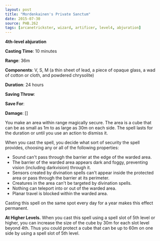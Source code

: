 ```yaml
---
layout: post
title: "Mordenkainen's Private Sanctum"
date: 2015-07-30
source: PHB.262
tags: [arcanetrickster, wizard, artificer, level4, abjuration]
---
```


**4th-level abjuration**

**Casting Time**: 10 minutes

**Range**: 36m

**Components**: V, S, M (a thin sheet of lead, a piece of opaque glass, a wad of cotton or cloth, and powdered chrysolite)

**Duration**: 24 hours

**Saving Throw**:

**Save For**:

**Damage**: []

You make an area within range magically secure. The area is a cube that can be as small as 1m to as large as 30m on each side. The spell lasts for the duration or until you use an action to dismiss it.

When you cast the spell, you decide what sort of security the spell provides, choosing any or all of the following properties:

* Sound can't pass through the barrier at the edge of the warded area.
* The barrier of the warded area appears dark and foggy, preventing vision (including darkvision) through it.
* Sensors created by divination spells can't appear inside the protected area or pass through the barrier at its perimeter.
* Creatures in the area can't be targeted by divination spells.
* Nothing can teleport into or out of the warded area.
* Planar travel is blocked within the warded area.

Casting this spell on the same spot every day for a year makes this effect permanent.

**At Higher Levels.** When you cast this spell using a spell slot of 5th level or higher, you can increase the size of the cube by 30m for each slot level beyond 4th. Thus you could protect a cube that can be up to 60m on one side by using a spell slot of 5th level.
